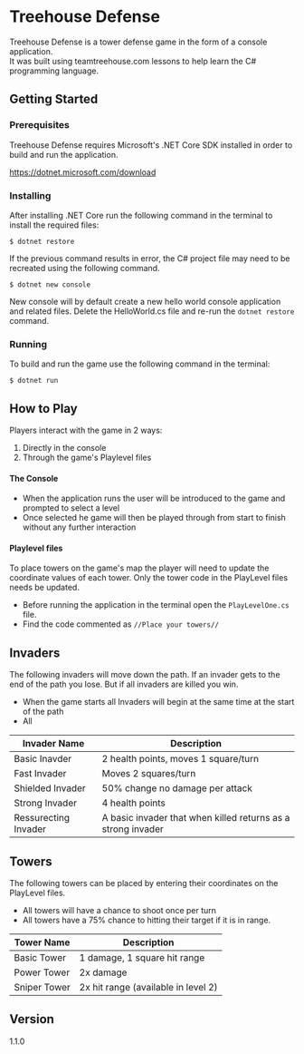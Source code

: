 # Treehouse Defense

Treehouse Defense is a tower defense game in the form of a console application.  
It was built using teamtreehouse.com lessons to help learn the C# programming language.

## Getting Started

### Prerequisites

Treehouse Defense requires Microsoft's .NET Core SDK installed in order to build and run the application. 

https://dotnet.microsoft.com/download

### Installing

After installing .NET Core run the following command in the terminal to install the required files:

```
$ dotnet restore
```

If the previous command results in error, the C# project file may need to be recreated using the following command.   
```
$ dotnet new console
```
New console will by default create a new hello world console application and related files. Delete the HelloWorld.cs file and re-run the `dotnet restore` command.

### Running

To build and run the game use the following command in the terminal:

```
$ dotnet run
```

## How to Play

Players interact with the game in 2 ways:
1. Directly in the console
2. Through the game's Playlevel files

#### The Console

* When the application runs the user will be introduced to the game and prompted to select a level
* Once selected he game will then be played through from start to finish without any further interaction

#### Playlevel files
To place towers on the game's map the player will need to update the coordinate values of each tower. Only the tower code in the PlayLevel files needs be updated.

* Before running the application in the terminal open the `PlayLevelOne.cs` file.   
* Find the code commented as `//Place your towers//`

## Invaders
The following invaders will move down the path. If an invader gets to the end of the path you lose. But if all invaders are killed you win.

* When the game starts all Invaders will begin at the same time at the start of the path 
* All

| Invader Name         | Description                                                 |
| -------------------  | ----------------------------------------------------------  |
| Basic Inavder        | 2 health points, moves 1 square/turn                        |
| Fast Invader         | Moves 2 squares/turn                                        |
| Shielded Invader     | 50% change no damage per attack                             |
| Strong Invader       | 4 health points                                             |
| Ressurecting Invader | A basic invader that when killed returns as a strong invader|

## Towers
The following towers can be placed by entering their coordinates on the PlayLevel files. 

* All towers will have a chance to shoot once per turn  
* All towers have a 75% chance to hitting their target if it is in range.


| Tower Name   | Description                        |
| ----------   | ---------------------------------- |
|  Basic Tower | 1 damage, 1 square hit range       |
| Power Tower  | 2x damage                          |
| Sniper Tower | 2x hit range (available in level 2)|
  


## Version

1.1.0 